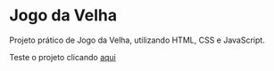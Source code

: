 # Jogo da Velha
Projeto prático de Jogo da Velha, utilizando HTML, CSS e JavaScript.

Teste o projeto clicando [aqui](https://jjajairo.github.io/jogoDaVelha/)
